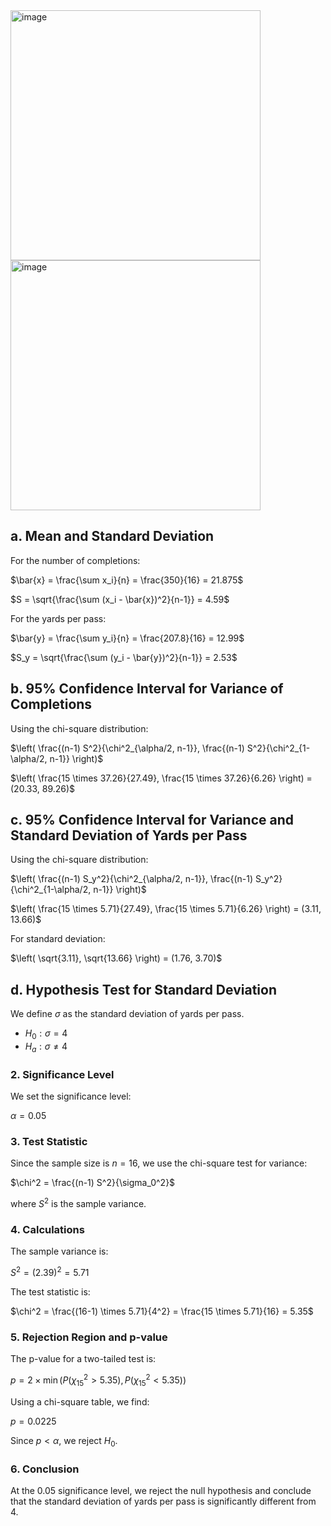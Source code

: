 <img width="400" alt="image" src="https://github.com/user-attachments/assets/4877e76d-7c44-48df-8ecb-251793478199" /> 
<br>
<img width="400" alt="image" src="https://github.com/user-attachments/assets/164f44fb-db7b-4d90-992e-ea9a3f65c049" /> 


## a. Mean and Standard Deviation

For the number of completions:

$\bar{x} = \frac{\sum x_i}{n} = \frac{350}{16} = 21.875$

$S = \sqrt{\frac{\sum (x_i - \bar{x})^2}{n-1}} = 4.59$

For the yards per pass:

$\bar{y} = \frac{\sum y_i}{n} = \frac{207.8}{16} = 12.99$

$S_y = \sqrt{\frac{\sum (y_i - \bar{y})^2}{n-1}} = 2.53$

## b. 95% Confidence Interval for Variance of Completions

Using the chi-square distribution:

$\left( \frac{(n-1) S^2}{\chi^2_{\alpha/2, n-1}}, \frac{(n-1) S^2}{\chi^2_{1-\alpha/2, n-1}} \right)$

$\left( \frac{15 \times 37.26}{27.49}, \frac{15 \times 37.26}{6.26} \right) = (20.33, 89.26)$

## c. 95% Confidence Interval for Variance and Standard Deviation of Yards per Pass

Using the chi-square distribution:

$\left( \frac{(n-1) S_y^2}{\chi^2_{\alpha/2, n-1}}, \frac{(n-1) S_y^2}{\chi^2_{1-\alpha/2, n-1}} \right)$

$\left( \frac{15 \times 5.71}{27.49}, \frac{15 \times 5.71}{6.26} \right) = (3.11, 13.66)$

For standard deviation:

$\left( \sqrt{3.11}, \sqrt{13.66} \right) = (1.76, 3.70)$

## d. Hypothesis Test for Standard Deviation

We define $\sigma$ as the standard deviation of yards per pass.

- $H_0: \sigma = 4$
- $H_a: \sigma \neq 4$

### 2. Significance Level
We set the significance level:

$\alpha = 0.05$

### 3. Test Statistic
Since the sample size is $n = 16$, we use the chi-square test for variance:

$\chi^2 = \frac{(n-1) S^2}{\sigma_0^2}$

where $S^2$ is the sample variance.

### 4. Calculations
The sample variance is:

$S^2 = (2.39)^2 = 5.71$

The test statistic is:

$\chi^2 = \frac{(16-1) \times 5.71}{4^2} = \frac{15 \times 5.71}{16} = 5.35$

### 5. Rejection Region and p-value
The p-value for a two-tailed test is:

$p = 2 \times \min \left( P(\chi^2_{15} > 5.35), P(\chi^2_{15} < 5.35) \right)$

Using a chi-square table, we find:

$p = 0.0225$

Since $p < \alpha$, we reject $H_0$.

### 6. Conclusion
At the 0.05 significance level, we reject the null hypothesis and conclude that the standard deviation of yards per pass is significantly different from 4.



